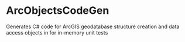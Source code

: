# ArcObjectsCodeGen
Generates C# code for ArcGIS geodatabase structure creation and data access objects in for in-memory unit tests
